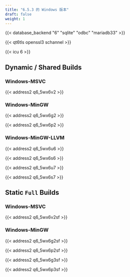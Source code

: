 ```yaml
---
title: "6.5.3 的 Windows 版本"
draft: false
weight: 1
---
```


{{< database_backend "6" "sqlite" "odbc" "mariadb33" >}}

{{< qt6tls openssl3 schannel >}}

{{< icu 6 >}}

## Dynamic / Shared Builds

### Windows-MSVC

{{< address2 q6_5wx6v2 >}}

### Windows-MinGW

{{< address2 q6_5wx6g2 >}}

{{< address2 q6_5wx6p2 >}}

### Windows-MinGW-LLVM

{{< address2 q6_5wx6u6 >}}

{{< address2 q6_5wx6s6 >}}

{{< address2 q6_5wx6u7 >}}

{{< address2 q6_5wx6s7 >}}

## Static `Full` Builds

### Windows-MSVC

{{< address2 q6_5wx6v2sf >}}

### Windows-MinGW

{{< address2 q6_5wx6g2sf >}}

{{< address2 q6_5wx6p2sf >}}

{{< address2 q6_5wx6g3sf >}}

{{< address2 q6_5wx6p3sf >}}
